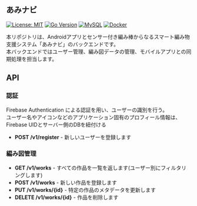 ## あみナビ

[![License: MIT](https://img.shields.io/badge/License-MIT-yellow.svg)](https://opensource.org/licenses/MIT)
[![Go Version](https://img.shields.io/badge/Go-1.20+-00ADD8?logo=go)](https://golang.org/)
[![MySQL](https://img.shields.io/badge/Database-MySQL-blue.svg?logo=mysql)](https://www.mysql.com/)
[![Docker](https://img.shields.io/badge/Container-Docker-2496ED?logo=docker&logoColor=white)](https://www.docker.com/)

本リポジトリは、Androidアプリとセンサー付き編み棒からなるスマート編み物支援システム「あみナビ」のバックエンドです。<br>
本バックエンドではユーザー管理、編み図データの管理、モバイルアプリとの同期処理を担当します。

## API

### 認証
Firebase Authentication による認証を用い、ユーザーの識別を行う。<br>
ユーザー名やアイコンなどのアプリケーション固有のプロフィール情報は、 Firebase UIDとサーバー側のDBを紐付ける
 - **POST /v1/register** - 新しいユーザーを登録します

### 編み図管理
 - **GET /v1/works** - すべての作品を一覧を返します(ユーザー別にフィルタリングします)
 - **POST /v1/works** - 新しい作品を登録します
 - **PUT /v1/works/{id}** - 特定の作品のメタデータを更新します
 - **DELETE /v1/works/{id}** - 作品を削除します